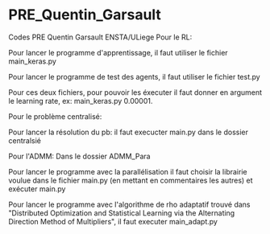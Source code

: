 # PRE_Quentin_Garsault
Codes PRE Quentin Garsault ENSTA/ULiege
Pour le RL:

Pour lancer le programme d'apprentissage, il faut utiliser le fichier main_keras.py

Pour lancer le programme de test des agents, il faut utiliser le fichier test.py

Pour ces deux fichiers, pour pouvoir les éxecuter il faut donner en argument le learning rate, ex: main_keras.py 0.00001. 

Pour le problème centralisé:

Pour lancer la résolution du pb: il faut execucter main.py dans le dossier centralsié

Pour l'ADMM:
Dans le dossier ADMM_Para

Pour lancer le programme avec la parallélisation il faut choisir la librairie voulue dans le fichier main.py (en mettant en commentaires les autres)
et exécuter main.py


Pour lancer le programme avec l'algorithme de rho adaptatif trouvé dans "Distributed Optimization and Statistical Learning via the Alternating Direction Method of Multipliers", il faut executer main_adapt.py
